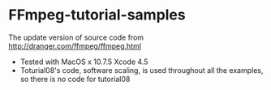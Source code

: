 FFmpeg-tutorial-samples
=======================

The update version of source code from http://dranger.com/ffmpeg/ffmpeg.html

- Tested with MacOS x 10.7.5 Xcode 4.5
- Toturial08's code, software scaling, is used throughout all the examples, so there is no code for tutorial08